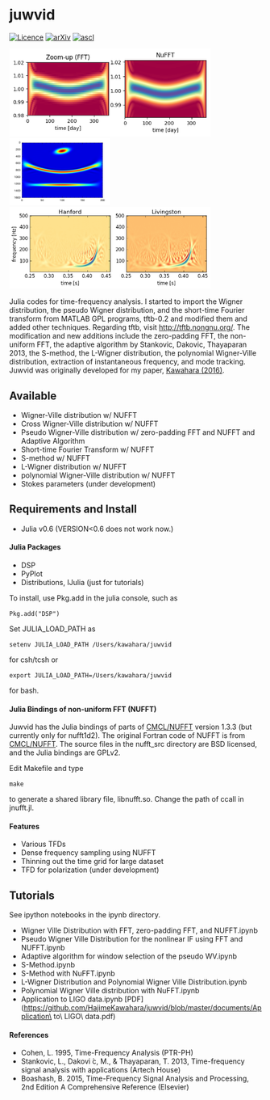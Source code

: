 # juwvid

[![Licence](http://img.shields.io/badge/license-GPLv2-blue.svg?style=flat)](http://www.gnu.org/licenses/gpl-2.0.html)
[![arXiv](http://img.shields.io/badge/arXiv-1603.02898-green.svg?style=flat)](http://arxiv.org/abs/1603.02898)
[![ascl](http://img.shields.io/badge/ascl-1702.003-red.svg?style=flat)](http://ascl.net/1702.003)

<img src="https://github.com/HajimeKawahara/juwvid/blob/master/figure/nufft.png" Titie="explanation" Width=400px>
<img src="https://github.com/HajimeKawahara/juwvid/blob/master/figure/smnufft.png" Titie="explanation" Width=200px>
<img src="https://github.com/HajimeKawahara/juwvid/blob/master/figure/ligopwv.png" Titie="explanation" Width=400px>

Julia codes for time-frequency analysis. I started to import the Wigner distribution, the pseudo Wigner distribution, and the short-time Fourier transform from MATLAB GPL programs, tftb-0.2 and modified them and added other techniques. Regarding tftb, visit http://tftb.nongnu.org/. The modification and new additions include the zero-padding FFT, the non-uniform FFT, the adaptive algorithm by Stankovic, Dakovic, Thayaparan 2013, the S-method, the L-Wigner distribution, the polynomial Wigner-Ville distribution, extraction of instantaneous frequency, and mode tracking. Juwvid was originally developed for my paper, [Kawahara (2016)](http://arxiv.org/abs/1603.02898).

## Available 

- Wigner-Ville distribution w/ NUFFT
- Cross Wigner-Ville distribution w/ NUFFT
- Pseudo Wigner-Ville distribution w/ zero-padding FFT and NUFFT and Adaptive Algorithm
- Short-time Fourier Transform w/ NUFFT
- S-method w/ NUFFT
- L-Wigner distribution w/ NUFFT
- polynomial Wigner-Ville distribution w/ NUFFT
- Stokes parameters (under development) 

## Requirements and Install

- Julia v0.6 (VERSION<0.6 does not work now.)

#### Julia Packages 

- DSP
- PyPlot
- Distributions, IJulia (just for tutorials)

To install, use Pkg.add in the julia console, such as

```
Pkg.add("DSP")
```

Set JULIA_LOAD_PATH as 
```
setenv JULIA_LOAD_PATH /Users/kawahara/juwvid
```
for csh/tcsh or 
```
export JULIA_LOAD_PATH=/Users/kawahara/juwvid
```
for bash. 

#### Julia Bindings of non-uniform FFT (NUFFT)

Juwvid has the Julia bindings of parts of [CMCL/NUFFT](http://www.cims.nyu.edu/cmcl/nufft/nufft.html) version 1.3.3 (but currently only for nufft1d2). The original Fortran code of NUFFT is from [CMCL/NUFFT](http://www.cims.nyu.edu/cmcl/nufft/nufft.html). The source files in the nufft_src directory are BSD licensed, and the Julia bindings are GPLv2.

Edit Makefile and type

```
make
```

to generate a shared library file, libnufft.so. Change the path of ccall in jnufft.jl. 

#### Features

- Various TFDs
- Dense frequency sampling using NUFFT
- Thinning out the time grid for large dataset
- TFD for polarization (under development)

## Tutorials

See ipython notebooks in the ipynb directory.

- Wigner Ville Distribution with FFT, zero-padding FFT, and NUFFT.ipynb
- Pseudo Wigner Ville Distribution for the nonlinear IF using FFT and NUFFT.ipynb
- Adaptive algorithm for window selection of the pseudo WV.ipynb
- S-Method.ipynb
- S-Method with NuFFT.ipynb
- L-Wigner Distribution and Polynomial Wigner Ville Distribution.ipynb
- Polynomial Wigner Ville distribution with NuFFT.ipynb
- Application to LIGO data.ipynb [PDF](https://github.com/HajimeKawahara/juwvid/blob/master/documents/Application\ to\ LIGO\ data.pdf)

#### References 
- Cohen, L. 1995, Time-Frequency Analysis (PTR-PH)
- Stankovic, L., Dakovi ́c, M., & Thayaparan, T. 2013, Time-frequency signal analysis with applications (Artech House)
- Boashash, B. 2015, Time-Frequency Signal Analysis and Processing, 2nd Edition A Comprehensive Reference (Elsevier)

